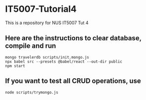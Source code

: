 # IT5007-Tutorial4
This is a repository for NUS IT5007 Tut 4

## Here are the instructions to clear database, compile and run
```
mongo travelerdb scripts/init.mongo.js
npx babel src --presets @babel/react --out-dir public
npm start
```
## If you want to test all CRUD operations, use
```
node scripts/trymongo.js
```
